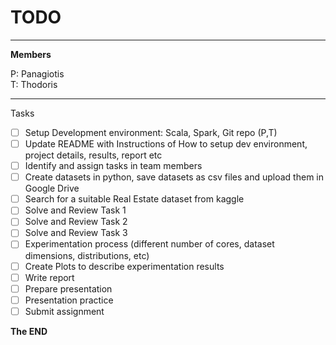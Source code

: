 # TODO

---

**Members**   

P: Panagiotis   
T: Thodoris

---

Tasks 

- [ ] Setup Development environment: Scala, Spark, Git repo (P,T)
- [ ] Update README with Instructions of How to setup dev environment, project details, results, report etc
- [ ] Identify and assign tasks in team members
- [ ] Create datasets in python, save datasets as csv files and upload them in Google Drive
- [ ] Search for a suitable Real Estate dataset from kaggle
- [ ] Solve and Review Task 1
- [ ] Solve and Review Task 2
- [ ] Solve and Review Task 3
- [ ] Experimentation process (different number of cores, dataset dimensions, distributions, etc)
- [ ] Create Plots to describe experimentation results
- [ ] Write report
- [ ] Prepare presentation
- [ ] Presentation practice
- [ ] Submit assignment

**The END**
